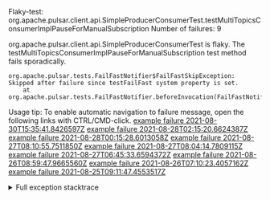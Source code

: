         
Flaky-test: org.apache.pulsar.client.api.SimpleProducerConsumerTest.testMultiTopicsConsumerImplPauseForManualSubscription
Number of failures: 9

org.apache.pulsar.client.api.SimpleProducerConsumerTest is flaky. The testMultiTopicsConsumerImplPauseForManualSubscription test method fails sporadically.

```
org.apache.pulsar.tests.FailFastNotifier$FailFastSkipException: Skipped after failure since testFailFast system property is set.
	at org.apache.pulsar.tests.FailFastNotifier.beforeInvocation(FailFastNotifier.java:88)

```

Usage tip: To enable automatic navigation to failure message, open the following links with CTRL/CMD-click.
[example failure 2021-08-30T15:35:41.8426597Z](https://github.com/apache/pulsar/runs/3463119398?check_suite_focus=true#step:9:3407)
[example failure 2021-08-28T02:15:20.6624387Z](https://github.com/apache/pulsar/runs/3448473880?check_suite_focus=true#step:9:2404)
[example failure 2021-08-28T00:15:28.6013058Z](https://github.com/apache/pulsar/runs/3447917315?check_suite_focus=true#step:9:1772)
[example failure 2021-08-27T08:10:55.7511850Z](https://github.com/apache/pulsar/runs/3440980370?check_suite_focus=true#step:9:2471)
[example failure 2021-08-27T08:04:14.7809115Z](https://github.com/apache/pulsar/runs/3440855241?check_suite_focus=true#step:9:2396)
[example failure 2021-08-27T06:45:33.6594372Z](https://github.com/apache/pulsar/runs/3440411158?check_suite_focus=true#step:9:2397)
[example failure 2021-08-26T08:59:47.9665560Z](https://github.com/apache/pulsar/runs/3430539961?check_suite_focus=true#step:9:3106)
[example failure 2021-08-26T07:10:23.4057162Z](https://github.com/apache/pulsar/runs/3429892136?check_suite_focus=true#step:9:2458)
[example failure 2021-08-25T09:11:47.4553517Z](https://github.com/apache/pulsar/runs/3420085427?check_suite_focus=true#step:10:2368)


<details>
<summary>Full exception stacktrace</summary>
<code><pre>
org.apache.pulsar.tests.FailFastNotifier$FailFastSkipException: Skipped after failure since testFailFast system property is set.
	at org.apache.pulsar.tests.FailFastNotifier.beforeInvocation(FailFastNotifier.java:88)

</pre></code>
</details>

